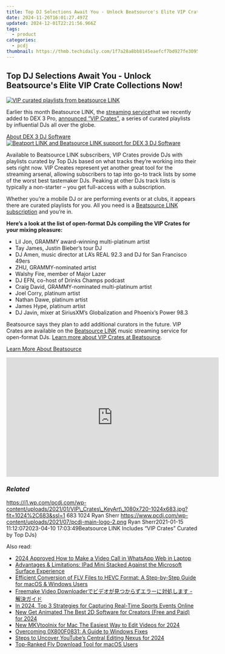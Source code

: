 ```yaml
---
title: Top DJ Selections Await You - Unlock Beatsource's Elite VIP Crate Collections Now!
date: 2024-11-26T16:01:27.497Z
updated: 2024-12-01T22:21:56.966Z
tags:
  - product
categories:
  - pcdj
thumbnail: https://thmb.techidaily.com/1f7a28a8bb8145eaefcf7bd927fe30950467d63b1317d80297e6274f57adb5a8.jpg
---
```


## Top DJ Selections Await You - Unlock Beatsource's Elite VIP Crate Collections Now!

[![VIP curated playlists from beatsource LINK](https://i1.wp.com/pcdj.com/wp-content/uploads/2021/01/VIP_Crates_KeyArt_1080x720-1024x683.jpg?resize=845%2C321&ssl=1)](https://i1.wp.com/pcdj.com/wp-content/uploads/2021/01/VIP%5FCrates%5FKeyArt%5F1080x720-1024x683.jpg?fit=1024%2C683&ssl=1 "VIP curated playlists from beatsource LINK")

Earlier this month Beatsource LINK, the [streaming service](https://tools.techidaily.com/pcdj/products/)that we recently added to DEX 3 Pro, [announced “VIP Crates”](https://news.beatsource.com/2021/01/06/beatsource-launches-vip-crates-curated-by-worlds-top-djs/), a series of curated playlists by influential DJs all over the globe.

[About DEX 3 DJ Software ![Beatport LINK and Beatsource LINK support for DEX 3 DJ Software](https://i2.wp.com/pcdj.com/wp-content/uploads/2020/11/dex3-macbook-pro-retina.png?fit=300%2C247&ssl=1 "Beatport LINK and Beatsource LINK support for DEX 3 DJ Software")](https://tools.techidaily.com/pcdj/products/)

Available to Beatsource LINK subscribers, VIP Crates provide DJs with playlists curated by Top DJs based on what tracks they’re working into their sets right now. VIP Creates represent yet another great tool for the streaming arsenal, allowing subscribers to tap into go-to track lists by some of the worst best tastemaker DJs. Peaking at other DJs track lists is typically a non-starter – you get full-access with a subscription.

Whether you’re a mobile DJ or are performing events or at clubs, it appears there are curated playlists for you. All you need is a [Beatsource LINK subscription](https://tools.techidaily.com/pcdj/products/) and you’re in.

**Here’s a look at the list of open-format DJs compiling the VIP Crates for your mixing pleasure:**

* Lil Jon, GRAMMY award-winning multi-platinum artist
* Tay James, Justin Bieber’s tour DJ
* DJ Amen, music director at LA’s REAL 92.3 and DJ for San Francisco 49ers
* ZHU, GRAMMY-nominated artist
* Walshy Fire, member of Major Lazer
* DJ EFN, co-host of Drinks Champs podcast
* Craig David, GRAMMY-nominated multi-platinum artist
* Joel Corry, platinum artist
* Nathan Dawe, platinum artist
* James Hype, platinum artist
* DJ Javin, mixer at SiriusXM’s Globalization and Phoenix’s Power 98.3

Beatsource says they plan to add additional curators in the future. VIP Crates are available on the [Beatsource LINK](https://tools.techidaily.com/pcdj/products/) music streaming service for open-format DJs. [Learn more about VIP Crates at Beatsource](https://news.beatsource.com/2021/01/06/beatsource-launches-vip-crates-curated-by-worlds-top-djs/).

[Learn More About Beatsource](https://tools.techidaily.com/pcdj/products/)

<!-- affiliate ads begin -->
<iframe width="560" height="315" src="https://www.youtube.com/embed/Rxyki8-Y630?si=dHLkIxG59zdlZeN0" title="YouTube video player" frameborder="0" allow="accelerometer; autoplay; clipboard-write; encrypted-media; gyroscope; picture-in-picture; web-share" referrerpolicy="strict-origin-when-cross-origin" allowfullscreen></iframe>
<!-- affiliate ads end -->

### _Related_

https://i1.wp.com/pcdj.com/wp-content/uploads/2021/01/VIP\_Crates\_KeyArt\_1080x720-1024x683.jpg?fit=1024%2C683&ssl=1 683 1024 Ryan Sherr https://www.pcdj.com/wp-content/uploads/2021/07/pcdj-main-logo-2.png Ryan Sherr2021-01-15 11:12:072023-04-10 17:03:49Beatsource LINK Includes “VIP Crates” Curated by Top DJs}

<ins class="adsbygoogle"
     style="display:block"
     data-ad-format="autorelaxed"
     data-ad-client="ca-pub-7571918770474297"
     data-ad-slot="1223367746"></ins>

<ins class="adsbygoogle"
     style="display:block"
     data-ad-client="ca-pub-7571918770474297"
     data-ad-slot="8358498916"
     data-ad-format="auto"
     data-full-width-responsive="true"></ins>

<span class="atpl-alsoreadstyle">Also read:</span>
<div><ul>
<li><a href="https://remote-screen-capture.techidaily.com/2024-approved-how-to-make-a-video-call-in-whatsapp-web-in-laptop/"><u>2024 Approved How to Make a Video Call in WhatsApp Web in Laptop</u></a></li>
<li><a href="https://discover-amazing.techidaily.com/advantages-and-limitations-ipad-mini-stacked-against-the-microsoft-surface-experience/"><u>Advantages & Limitations: IPad Mini Stacked Against the Microsoft Surface Experience</u></a></li>
<li><a href="https://discover-amazing.techidaily.com/efficient-conversion-of-flv-files-to-hevc-format-a-step-by-step-guide-for-macos-and-windows-users/"><u>Efficient Conversion of FLV Files to HEVC Format: A Step-by-Step Guide for macOS & Windows Users</u></a></li>
<li><a href="https://discover-amazing.techidaily.com/freemake-video-downloader/"><u>Freemake Video Downloaderでビデオが見つからずエラーに対処します - 解決ガイド</u></a></li>
<li><a href="https://desktop-recording.techidaily.com/in-2024-top-3-strategies-for-capturing-real-time-sports-events-online/"><u>In 2024, Top 3 Strategies for Capturing Real-Time Sports Events Online</u></a></li>
<li><a href="https://ai-video-apps.techidaily.com/new-get-animated-the-best-2d-software-for-creators-free-and-paid-for-2024/"><u>New Get Animated The Best 2D Software for Creators (Free and Paid) for 2024</u></a></li>
<li><a href="https://ai-driven-video-production.techidaily.com/new-mkvtoolnix-for-mac-the-easiest-way-to-edit-videos-for-2024/"><u>New MKVtoolnix for Mac The Easiest Way to Edit Videos for 2024</u></a></li>
<li><a href="https://win11.techidaily.com/overcoming-0x800f0831-a-guide-to-windows-fixes/"><u>Overcoming 0X800F0831: A Guide to Windows Fixes</u></a></li>
<li><a href="https://facebook-video-share.techidaily.com/steps-to-uncover-youtubes-central-editing-nexus-for-2024/"><u>Steps to Uncover YouTube’s Central Editing Nexus for 2024</u></a></li>
<li><a href="https://discover-amazing.techidaily.com/top-ranked-flv-download-tool-for-macos-users/"><u>Top-Ranked Flv Download Tool for macOS Users</u></a></li>
</ul></div>

